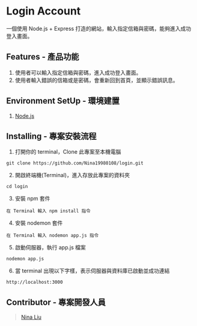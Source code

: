 # Login Account

一個使用 Node.js + Express 打造的網站，輸入指定信箱與密碼，能夠進入成功登入畫面。

## Features - 產品功能

1. 使用者可以輸入指定信箱與密碼，進入成功登入畫面。
2. 使用者輸入錯誤的信箱或是密碼，會重新回到首頁，並顯示錯誤訊息。

## Environment SetUp - 環境建置

1. [Node.js](https://nodejs.org/en/)

## Installing - 專案安裝流程

1. 打開你的 terminal，Clone 此專案至本機電腦

```
git clone https://github.com/Nina19980108/login.git
```

2. 開啟終端機(Terminal)，進入存放此專案的資料夾

```
cd login
```

3. 安裝 npm 套件

```
在 Terminal 輸入 npm install 指令
```

4. 安裝 nodemon 套件

```
在 Terminal 輸入 nodemon app.js 指令
```

5. 啟動伺服器，執行 app.js 檔案

```
nodemon app.js
```

6. 當 terminal 出現以下字樣，表示伺服器與資料庫已啟動並成功連結

```
http://localhost:3000
```

## Contributor - 專案開發人員

> [Nina Liu](https://github.com/Nina19980108)